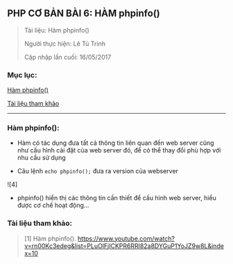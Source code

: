 ## PHP CƠ BẢN BÀI 6: HÀM phpinfo()

> Tài liệu: Hàm phpinfo()
>
> Người thực hiện: Lê Tú Trinh
>
> Cập nhập lần cuối: 16/05/2017

### Mục lục:

[Hàm phpinfo()](#1)

[Tài liệu tham khảo](#2)

***

<a name="1"></a>
### Hàm phpinfo():

- Hàm có tác dụng đưa tất cả thông tin liên quan đến web server cũng như cấu hình cài đặt của web server đó, để có thể thay đổi phù hợp với nhu cầu sử dụng

- Câu lệnh `echo phpinfo();` đưa ra version của webserver

![4]

- phpinfo() hiển thị các thông tin cần thiết để cấu hình web server, hiểu được cơ chế hoạt động...

<a name="2"></a>
### Tài liệu tham khảo:

> [1] Hàm phpinfo(). https://www.youtube.com/watch?v=rn00Kc3edeg&list=PLuOlFjICKPR6RRl82a8DYGuP1YoJZ9w8L&index=10